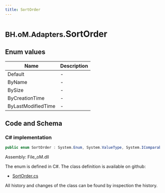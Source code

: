 ```yaml
---
title: SortOrder
---
```


# <small>BH.oM.Adapters.</small>**SortOrder**



## Enum values

| Name            | Description                                                    |
|-----------------|----------------------------------------------------------------|
| Default |  -  |
| ByName |  -  |
| BySize |  -  |
| ByCreationTime |  -  |
| ByLastModifiedTime |  -  |


## Code and Schema

### C# implementation

``` C# title="C#"
public enum SortOrder : System.Enum, System.ValueType, System.IComparable, System.ISpanFormattable, System.IFormattable, System.IConvertible
```

Assembly: File_oM.dll

The enum is defined in C#. The class definition is available on github:

- [SortOrder.cs](https://github.com/BHoM/File_Toolkit/blob/develop/File_oM/enums\SortOrder.cs)

All history and changes of the class can be found by inspection the history.
